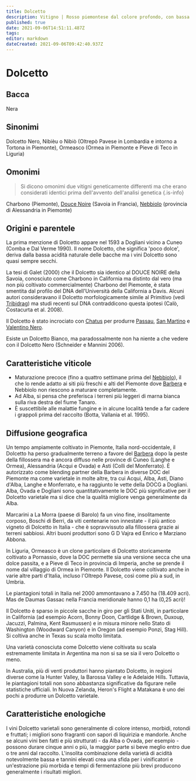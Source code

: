 ```yaml
---
title: Dolcetto
description: Vitigno | Rosso piemontese dal colore profondo, con bassa acidità e notevole fragranza.
published: true
date: 2021-09-06T14:51:11.487Z
tags: 
editor: markdown
dateCreated: 2021-09-06T09:42:40.937Z
---
```


# Dolcetto

## Bacca
Nera

## Sinonimi
Dolcetto Nero, Nibièu o Nibiò (Oltrepò Pavese in Lombardia e intorno a Tortona in Piemonte), Ormeasco (Ormea in Piemonte e Pieve di Teco in Liguria)

## Omonimi
> Si dicono omonimi due vitigni geneticamente differenti ma che erano considerati identici prima dell'avvento dell'analisi genetica
{.is-info}

Charbono (Piemonte), [Douce Noire](/vitigni/douce-noire) (Savoia in Francia), [Nebbiolo](/vitigni/Italia/nebbiolo) (provincia di Alessandria in Piemonte)

## Origini e parentele
La prima menzione di Dolcetto appare nel 1593 a Dogliani vicino a Cuneo (Comba e Dal Verme 1990). Il nome Dolcetto, che significa 'poco dolce', deriva dalla bassa acidità naturale delle bacche ma i vini Dolcetto sono quasi sempre secchi.

La tesi di Galet (2000) che il Dolcetto sia identico al DOUCE NOIRE della Savoia, conosciuto come Charbono in California ma distinto dal vero (ma non più coltivato commercialmente) Charbono del Piemonte, è stata smentita dal profilo del DNA dell'Università della California a Davis. Alcuni autori consideravano il Dolcetto morfologicamente simile al Primitivo (vedi [Tribidrag](/vitigni/Croazia/tribidrag)) ma studi recenti sul DNA contraddicono questa ipotesi (Calò, Costacurta et al. 2008).

Il Dolcetto è stato incrociato con [Chatus](/vitigni/chatus) per produrre [Passau](/vitigni/passau), [San Martino](/vitigni/Italia/san-martino) e [Valentino Nero](/vitigni/Italia/valentino-nero).

Esiste un Dolcetto Bianco, ma paradossalmente non ha niente a che vedere con il Dolcetto Nero (Schneider e Mannini 2006).

## Caratteristiche viticole
- Maturazione precoce (fino a quattro settimane prima del [Nebbiolo](/vitigni/Italia/nebbiolo)), il che lo rende adatto ai siti più freschi e alti del Piemonte dove [Barbera](/vitigni/Italia/barbera) e Nebbiolo non riescono a maturare completamente. 
- Ad Alba, si pensa che preferisca i terreni più leggeri di marna bianca sulla riva destra del fiume Tanaro. 
- È suscettibile alle malattie fungine e in alcune località tende a far cadere i grappoli prima del raccolto (Botta, Vallania et al. 1995).

## Diffusione geografica
Un tempo ampiamente coltivato in Piemonte, Italia nord-occidentale, il Dolcetto ha perso gradualmente terreno a favore del [Barbera](/vitigni/Italia/barbera) dopo la peste della fillossera ma è ancora diffuso nelle province di Cuneo (Langhe e Ormea), Alessandria (Acqui e Ovada) e Asti (Colli del Monferrato). È autorizzato come blending partner della Barbera in diverse DOC del Piemonte ma come varietale in molte altre, tra cui Acqui, Alba, Asti, Diano d'Alba, Langhe e Monferrato, e ha raggiunto le vette della DOCG a Dogliani. Alba, Ovada e Dogliani sono quantitativamente le DOC più significative per il Dolcetto varietale ma si dice che la qualità migliore venga generalmente da Alba.

Marcarini a La Morra (paese di Barolo) fa un vino fine, insolitamente corposo, Boschi di Berri, da viti centenarie non innestate - il più antico vigneto di Dolcetto in Italia - che è sopravvissuto alla fillossera grazie ai terreni sabbiosi. Altri buoni produttori sono G D Vajra ed Enrico e Marziano Abbona.

In Liguria, Ormeasco è un clone particolare di Dolcetto storicamente coltivato a Pornassio, dove la DOC permette sia una versione secca che una dolce passita, e a Pieve di Teco in provincia di Imperia, anche se prende il nome dal villaggio di Ormea in Piemonte. Il Dolcetto viene coltivato anche in varie altre parti d'Italia, incluso l'Oltrepò Pavese, così come più a sud, in Umbria.

Le piantagioni totali in Italia nel 2000 ammontavano a 7.450 ha (18.409 acri). Mas de Daumas Gassac nella Francia meridionale hanno 0,1 ha (0,25 acri)!

Il Dolcetto è sparso in piccole sacche in giro per gli Stati Uniti, in particolare in California (ad esempio Acorn, Bonny Doon, Cartlidge & Brown, Duxoup, Jacuzzi, Palmina, Kent Rasmussen) e in misura minore nello Stato di Washington (Woodward Canyon) e in Oregon (ad esempio Ponzi, Stag Hill). Si coltiva anche in Texas su scala molto limitata.

Una varietà conosciuta come Dolcetto viene coltivata su scala estremamente limitata in Argentina ma non si sa se sia il vero Dolcetto o meno.

In Australia, più di venti produttori hanno piantato Dolcetto, in regioni diverse come la Hunter Valley, la Barossa Valley e le Adelaide Hills. Tuttavia, le piantagioni totali non sono abbastanza significative da figurare nelle statistiche ufficiali. In Nuova Zelanda, Heron's Flight a Matakana è uno dei pochi a produrre un Dolcetto varietale.

## Caratteristiche enologiche
I vini Dolcetto varietali sono generalmente di colore intenso, morbidi, rotondi e fruttati; i migliori sono fragranti con sapori di liquirizia e mandorle. Anche se alcuni vini ben fatti e più strutturati - da Alba o Ovada, per esempio - possono durare cinque anni o più, la maggior parte si beve meglio entro due o tre anni dal raccolto. L'insolita combinazione della varietà di acidità notevolmente bassa e tannini elevati crea una sfida per i vinificatori e un'estrazione più morbida e tempi di fermentazione più brevi producono generalmente i risultati migliori.